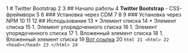1 # Twitter Bootstrap
2
3 ## Начало работы
4 **Twitter Bootstrap** - CSS-фреймворк
5
6 ### Установка через CDM
7
8
9 ### Установка через NPM
10
11
12 ## Исподьзование
13 * Элемент списка
14 * Элемент списка
15 1. Элемент упорядоченного списка
16 1. Элемент упорядоченного списка
17    1. Вложенный элемент списка
18    1. Вложенный элемент списка
19 [Вот ссылка](https://batumi.headhunter.ge/vacancy/70696804?from=favorite_vacancy_list&hhtmFrom=favorite_vacancy_list)
20 ```html
21 <html>
22      <head></head>
23 </html>
24 ```
